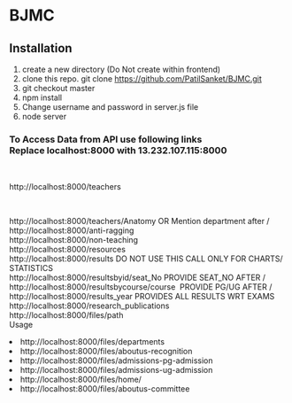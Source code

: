 # BJMC

<h2>Installation</h2>

1. create a new directory (Do Not create within frontend)
2. clone this repo. git clone https://github.com/PatilSanket/BJMC.git
3. git checkout master
4. npm install
5. Change username and password in server.js file 
5. node server




<h3>To Access Data from API use following links <br> Replace localhost:8000 with 13.232.107.115:8000
</h3>
<br>

http://localhost:8000/teachers

<br>

http://localhost:8000/teachers/Anatomy OR Mention department after /
    <br>
   http://localhost:8000/anti-ragging
    <br>
   http://localhost:8000/non-teaching
    <br>
     http://localhost:8000/resources
    <br>
     http://localhost:8000/results DO NOT USE THIS CALL ONLY FOR CHARTS/ STATISTICS
    <br>
     http://localhost:8000/resultsbyid/seat_No PROVIDE SEAT_NO AFTER /   
    <br>
     http://localhost:8000/resultsbycourse/course  PROVIDE PG/UG AFTER /
    <br>
    http://localhost:8000/results_year PROVIDES ALL RESULTS WRT EXAMS
    <br>
    http://localhost:8000/research_publications
    <br>
    http://localhost:8000/files/path<br>
    Usage
    <li>http://localhost:8000/files/departments</li>
    <li>http://localhost:8000/files/aboutus-recognition</li>
    <li>http://localhost:8000/files/admissions-pg-admission</li>
    <li>http://localhost:8000/files/admissions-ug-admission</li>
    <li>http://localhost:8000/files/home/</li>
    <li>http://localhost:8000/files/aboutus-committee</li>
    
    
    


